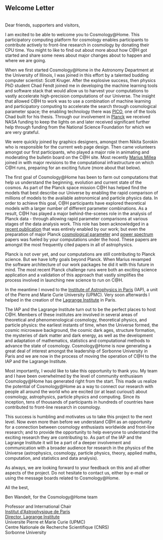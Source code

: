 ## Welcome Letter
<br/>
Dear friends, supporters and visitors,

I am excited to be able to welcome you to Cosmology@Home. This participatory computing platform for cosmology enables participants to contribute actively to front-line research in cosmology by donating their CPU time. You might to like to find out about more about how C@H got started and share some news about major changes about to happen and where we are going.

When we first started Cosmology@Home in the Astronomy Department at the University of Illinois, I was joined in this effort by a talented budding computer scientist: Scott Kruger. After the explosive success, then physics PhD student Chad Fendt joined me in developing the machine learning tools and software stack that would allow us to harvest your computations to vastly accelerate high-precision computations of our Universe. The insight that allowed C@H to work was to use a combination of machine learning and participatory computing to accelerate the search through cosmological parameter space; the enabling technology there was [PICO](https://arxiv.org/abs/0712.0194), one of the tools Chad built for his thesis. Through our involvement in [Planck](https://en.wikipedia.org/wiki/Planck_(spacecraft)) we received NASA funding to keep the lights on and later received significant further help through funding from the National Science Foundation for which we are very grateful. 

We were quickly joined by graphics designers, amongst them Nikita Sorokin who is responsible for the current web page design. Then came volunteers amongst our first participants, who played a major role in animating and moderating the bulletin board on the C@H site. Most recently [Marius Millea](http://cosmicmar.com/) joined in with major revisions to the computational infrastructure on which C@H runs, preparing for an exciting future (more about that below).

The first goal of Cosmology@Home has been to farm out computations that help us understand the beginning, evolution and current state of the cosmos. As part of the Planck space mission C@H has helped find the models that best describe our Universe by enabling the rapid comparison of millions of models to the available astronomical and particle physics data. In order to achieve this goal, C@H participants  have explored theoretical models with a larger number of different parameter combinations. As a result, C@H has played a major behind-the-scenes role in the analysis of Planck data - through allowing rapid parameter comparisons at various stages of the data analysis work. This role has been acknowledged in a [recent publication](https://arxiv.org/abs/1608.02487) that was entirely enabled by our work; but even the preparation of major Planck [cosmological parameter](https://arxiv.org/abs/1502.01589) and [power spectrum](https://arxiv.org/abs/1507.02704) papers was fueled by your computations under the hood. These papers are amongst the most frequently cited  papers in all of astrophysics.

Planck is not over yet, and our computations are still contributing to Planck science. But we have lofty goals beyond Planck. When Marius revamped the software architecture of our work packages he did it with this future in mind. The most recent Planck challenge runs were both an exciting science application and a validation of this approach that vastly simplifies the process involved in launching new science to run on C@H. 

In the meantime I moved to the [Institute of Astrophysics in Paris]( http://www.iap.fr) (IAP), a unit of the Pierre and Marie Curie University (UPMC). Very soon afterwards I helped in the creation of the [Lagrange Institute](http://ilp.upmc.fr) in Paris. 

The IAP and the Lagrange Institute turn out to be the perfect places to host C@H. Members of these institutes are involved in several areas of theoretical and phenomenological cosmology, theoretical physics, and particle physics: the earliest instants of time, when the Universe formed, the cosmic microwave background, the cosmic dark ages, structure formation, the mysteries of dark matter and dark energy, as well as the development and adaptation of mathematics, statistics and computational methods to advance the state of cosmology. Cosmology@Home is now generating a great deal of interest amongst the leadership of Sorbonne University in Paris and we are now in the process of moving the operation of C@H to the IAP and the Lagrange Institute. 

Most importantly, I would like to take this opportunity to thank you. My team and I have been overwhelmed by the level of community enthusiasm Cosmology@Home has generated right from the start. This made us realize the potential of Cosmology@Home as a way to connect our research with people all around the world who are excited (or at least curious!) about cosmology, astrophysics, particle physics and computing. Since its inception, tens of thousands of participants in hundreds of countries have contributed to front-line research in cosmology. 

This success is humbling and motivates us to take this project to the next level. Now even more than before we understand C@H as an opportunity for a connection between cosmology enthusiasts worldwide and front-line research; and to provide the opportunity to help everyone to understand the exciting research they are contributing to. As part of the IAP and the Lagrange Institute it will be a part of a deeper involvement and communication with a broader audience for research in the physics of the Universe (astrophysics, cosmology, particle physics, theory, applied maths, computation, and statistics and data analysis).

As always, we are looking forward to your feedback on this and all other aspects of the project. Do not hesitate to contact us, either by e-mail or using the message boards related to Cosmology@Home.

All the best,

Ben Wandelt, for the Cosmology@Home team


   Professor and International Chair  
   [Institut d'Astrophysique de Paris](http://www.iap.fr)  
   [Director, Lagrange Institute](http://ilp.upmc.fr)  
   Universite Pierre et Marie Curie (UPMC)  
   Centre Nationale de Recherche Scientifique (CNRS)  
   Sorbonne University  
